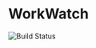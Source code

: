 # WorkWatch

![Build Status](https://github.com/maresyp/WorkWatch/actions/workflows/ci.yml/badge.svg)

